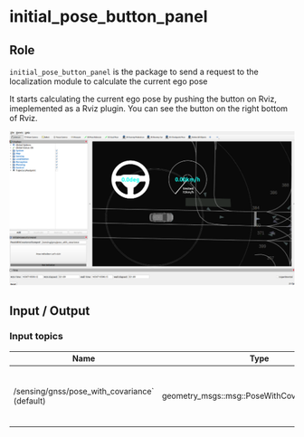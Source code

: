 # initial_pose_button_panel

## Role

`initial_pose_button_panel` is the package to send a request to the localization module to calculate the current ego pose

It starts calculating the current ego pose by pushing the button on Rviz, imeplemented as a Rviz plugin.
You can see the button on the right bottom of Rviz.

![initialize_button](./media/initialize_button.png)

## Input / Output

### Input topics

| Name                                          | Type                                          | Description                                                    |
| --------------------------------------------- | --------------------------------------------- | -------------------------------------------------------------- |
| /sensing/gnss/pose_with_covariance` (default) | geometry_msgs::msg::PoseWithCovarianceStamped | initial pose with covariance to calculate the current eog pose |
